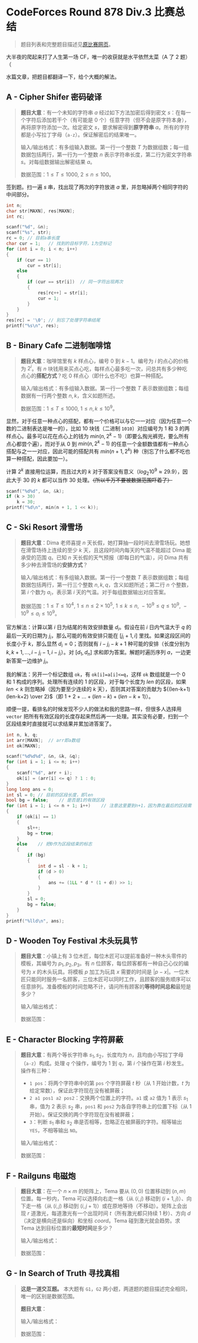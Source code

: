 # CodeForces Round 878 Div.3 比赛总结

> 题目列表和完整题目描述见[原比赛网页](https://codeforces.com/contest/1840)。

大半夜的爬起来打了人生第一场 CF，唯一的收获就是水平依然太菜（A 了 2 题）（

水篇文章，把题目都翻译一下，给个大概的解法。

## A - Cipher Shifer 密码破译

> **题目大意**：有一个未知的字符串 $a$ 经过如下方法加密后得到密文 $s$：在每一个字符后添加若干个（有可能是 $0$ 个）任意字符（但不会是原字符本身），再将原字符添加一次。给定密文 $s$，要求解密得到**原字符串** $a$。所有的字符都是小写拉丁字母（`a-z`）。保证解密后的结果唯一。
>
> 输入/输出格式：有多组输入数据。第一行一个整数 $T$ 为数据组数；每一组数据包括两行，第一行为一个整数 $n$ 表示字符串长度，第二行为密文字符串 $s$。对每组数据输出解密结果 $a$。
>
> 数据范围：$1 \leq T \leq 1000,\ 2 \leq n \leq 100$。

签到题。扫一遍 $s$ 串，找出现了两次的字符放进 $a$ 里，并忽略掉两个相同字符的中间部分。

```c++
int n;
char str[MAXN], res[MAXN];
int rc;

scanf("%d", &n);
scanf("%s", str);
rc = 0; // 目前a串长度
char cur = 1;   // 找到的目标字符，1为空标记
for (int i = 0; i < n; i++)
{
    if (cur == 1)
        cur = str[i];
    else
    {
        if (cur == str[i])  // 同一字符出现两次
        {
            res[rc++] = str[i];
            cur = 1;
        }
    }
}
res[rc] = '\0'; // 别忘了处理字符串结尾
printf("%s\n", res);
```

## B - Binary Cafe 二进制咖啡馆

> **题目大意**：咖啡馆里有 $k$ 样点心，编号 $0$ 到 $k-1$。编号为 $i$ 的点心的价格为 $2^i$。有 $n$ 块钱用来买点心吃，每样点心最多吃一次，问总共有多少种吃点心的**搭配方式**？吃 $0$ 样点心（即什么也不吃）也算一种搭配。
>
> 输入/输出格式：有多组输入数据。第一行一个整数 $T$ 表示数据组数；每组数据有一行两个整数 $n,k$，含义如题所述。
>
> 数据范围：$1 \leq T \leq 1000,\ 1 \leq n,k \leq 10^9$。

显然，对于任意一种点心的搭配，都有一个价格可以与它一一对应（因为任意一个数的二进制表达是唯一的），比如 $10$ 块钱（二进制 `1010`）对应编号为 $1$ 和 $3$ 的两样点心。最多可以花在点心上的钱为 $min(n,2^k-1)$（即要么掏光裤兜，要么所有点心都尝个遍），而对于从 $0$ 到 $min(n,2^k-1)$ 的任意一个金额数值都有一种点心搭配与之一一对应，因此可能的搭配共有 $min(n+1,2^k)$ 种（别忘了什么都不吃也算一种搭配，因此要加一）。

计算 $2^k$ 直接用位运算，而且过大的 $k$ 对于答案没有意义（$log_2 10^9 \approx 29.9$），因此大于 $30$ 的 $k$ 都可以当作 $30$ 处理。~~（所以千万不要被数据范围吓着了）~~

```c++
scanf("%d%d", &n, &k);
if (k > 30)
    k = 30;
printf("%d\n", min(n + 1, 1 << k));
```

## C - Ski Resort 滑雪场

> **题目大意**：Dima 老师喜提 $n$ 天长假，她打算抽一段时间去滑雪场玩。她想在滑雪场待上连续的至少 $k$ 天，且这段时间内每天的气温不能超过 Dima 能承受的范围 $q$。已知 $n$ 天长假的天气预报（即每日的气温），问 Dima 共有多少种去滑雪场的**安排方式**？
>
> 输入/输出格式：有多组输入数据。第一行一个整数 $T$ 表示数据组数；每组数据包括两行，第一行三个整数 $n,k,q$，含义如题所述；第二行 $n$ 个整数，第 $i$ 个数为 $a_i$，表示第 $i$ 天的气温。对于每组数据输出对应答案。
>
> 数据范围：$1 \leq T \leq 10^4,\ 1 \leq n \leq 2 \times 10^5,\ 1 \leq k \leq n,\ -10^9 \leq q \leq 10^9,\ -10^9 \leq a_i \leq 10^9$。

官方解法：计算以第 $i$ 日为结尾的有效安排数量 $d_i$。假设在前 $i$ 日内气温大于 $q$ 的最后一天的日期为 $j_i$，那么可能的有效安排只能在 $[j_i+1,i]$ 里找。如果这段区间的长度小于 $k$，那么显然 $d_i=0$；否则就有 $i-j_i-k+1$ 种可能的安排（长度分别为 $k,k+1,...,i-j_i-1,i-j_i$）。对 $[d_1,d_n]$ 求和即为答案。解题时遍历序列 $a$，一边更新答案一边维护 $j_i$。

我的解法：另开一个标记数组 `ok`，有 `ok[i]=a[i]<=q`，这样 `ok` 数组就是一个 $0$ 和 $1$ 构成的序列。处理所有连续的 $1$ 的区段，对于每个长度为 $len$ 的区段，如果 $len<k$ 则忽略掉（因为要至少连续的 $k$ 天），否则其对答案的贡献为 ${(len-k+1)(len-k+2) \over 2}$（即 $1+2+...+(len-k)+(len-k+1)$）。

顺便一提，看排名的时候发现不少人的做法和我的思路一样，但很多人选择用 `vector` 把所有有效区段的长度存起来然后再一一处理。其实没有必要，扫到一个区段结束时直接就可以求结果并累加进答案了。

```c++
int n, k, q;
int arr[MAXN];  // arr即a数组
int ok[MAXN];

scanf("%d%d%d", &n, &k, &q);
for (int i = 1; i <= n; i++)
{
    scanf("%d", arr + i);
    ok[i] = (arr[i] <= q) ? 1 : 0;
}
long long ans = 0;
int sl = 0; // 目前的区段长度，即len
bool bg = false;    // 是否是1的有效区段
for (int i = 1; i <= n + 1; i++)    // 注意这里要到n+1，因为靠在最后的区段需要有一个0来收尾
{
    if (ok[i] == 1)
    {
        sl++;
        bg = true;
    }
    else    // 把0作为区段结束的标志
    {
        if (bg)
        {
            int d = sl - k + 1;
            if (d > 0)
            {
                ans += (1LL * d * (1 + d)) >> 1;
            }
        }
        sl = 0;
        bg = false;
    }
}
printf("%lld\n", ans);
```

## D - Wooden Toy Festival 木头玩具节

> **题目大意**：小镇上有 $3$ 位木匠，每位木匠可以提前准备好一种木头零件的模板，其编号为 $p_1,p_2,p_3$。有 $n$ 位顾客，每位顾客都有一种自己心仪的编号为 $x$ 的木头玩具。将模板 $p$ 加工为玩具 $x$ 需要的时间是 $|p-x|$。一位木匠只能同时服务一名顾客，三位木匠可以同时工作，且顾客的服务顺序可以任意排列。准备模板的时间忽略不计，请问所有顾客的**等待时间总和**最短是多少？
>
> 输入/输出格式：
>
> 数据范围：

## E - Character Blocking 字符屏蔽

> **题目大意**：有两个等长字符串 $s_1,s_2$，长度均为 $n$，且均由小写拉丁字母（`a-z`）构成。处理 $q$ 个操作，编号为 $1$ 到 $q$，第 $i$ 个操作在第 $i$ 秒发生。操作有三种：
>
> - `1 pos`：将两个字符串中的第 `pos` 个字符屏蔽 $t$ 秒（从 $1$ 开始计数，$t$ 为给定常数），保证此字符现在没有被屏蔽；
> - `2 a1 pos1 a2 pos2`：交换两个位置上的字符。`a1` 或 `a2` 值为 $1$ 表示 $s_1$ 串，值为 $2$ 表示 $s_2$ 串，`pos1` 和 `pos2` 为各自字符串上的位置下标（从 $1$ 开始）。保证交换的两个字符现在没有被屏蔽；
> - `3`：判断 $s_1$ 串和 $s_2$ 串是否相等，忽略正在被屏蔽的字符。相等输出 `YES`，不相等输出 `NO`。
>
> 输入/输出格式：
>
> 数据范围：

## F - Railguns 电磁炮

> **题目大意**：在一个 $n \times m$ 的矩阵上，Tema 要从 $(0,0)$ 位置移动到 $(n,m)$ 位置。每一秒内，Tema 可以选择向右走一格（从 $(i,j)$ 移动到 $(i+1,j)$）、向下走一格（从 $(i,j)$ 移动到 $(i,j+1)$）或在原地等待（不移动）。矩阵上会出现 $r$ 道激光，每道激光有一个出现时间 $t$（所有激光都只持续 $1$ 秒）、方向 $d$（决定是横向还是纵向）和坐标 $coord$。Tema 碰到激光就会趋势。求 Tema 达到目标位置的**最短时间**是多少？
>
> 输入/输出格式：
>
> 数据范围：

## G - In Search of Truth 寻找真相

> **这是一道交互题。** 本大题有 `G1`，`G2` 两小题，两道题的题目描述完全相同，唯一的区别是数据范围。
>
> **题目大意**：
>
> 输入/输出格式：
>
> 数据范围：
